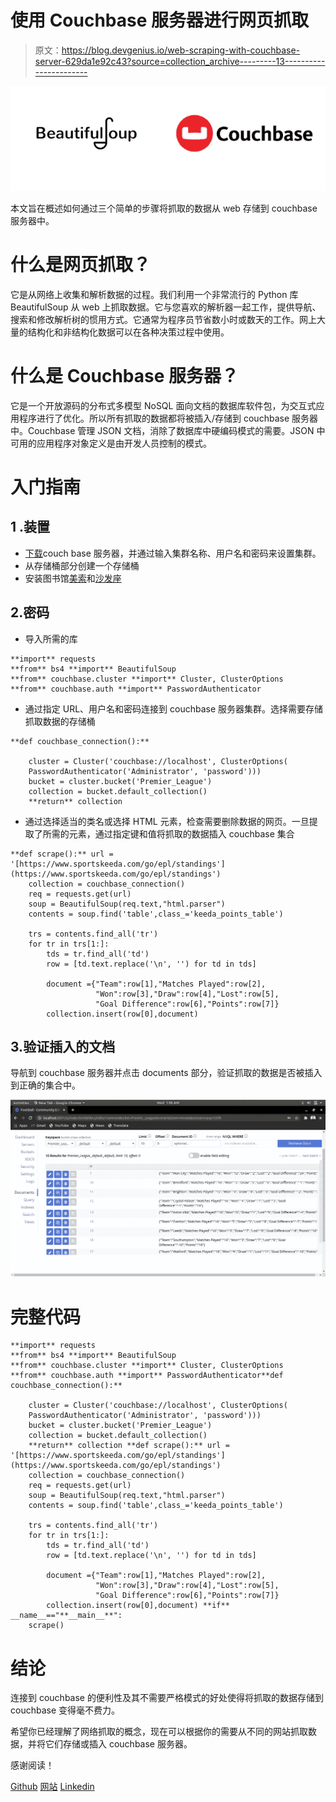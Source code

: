 # 使用 Couchbase 服务器进行网页抓取

> 原文：<https://blog.devgenius.io/web-scraping-with-couchbase-server-629da1e92c43?source=collection_archive---------13----------------------->

![](img/0dbd97ed550d29b5dd2251cf6bc80e63.png)

本文旨在概述如何通过三个简单的步骤将抓取的数据从 web 存储到 couchbase 服务器中。

# 什么是网页抓取？

它是从网络上收集和解析数据的过程。我们利用一个非常流行的 Python 库 BeautifulSoup 从 web 上抓取数据。它与您喜欢的解析器一起工作，提供导航、搜索和修改解析树的惯用方式。它通常为程序员节省数小时或数天的工作。网上大量的结构化和非结构化数据可以在各种决策过程中使用。

# 什么是 Couchbase 服务器？

它是一个开放源码的分布式多模型 NoSQL 面向文档的数据库软件包，为交互式应用程序进行了优化。所以所有抓取的数据都将被插入/存储到 couchbase 服务器中。Couchbase 管理 JSON 文档，消除了数据库中硬编码模式的需要。JSON 中可用的应用程序对象定义是由开发人员控制的模式。

# 入门指南

## 1 .装置

*   [下载](https://www.couchbase.com/downloads)couch base 服务器，并通过输入集群名称、用户名和密码来设置集群。
*   从存储桶部分创建一个存储桶
*   安装图书馆[美索](https://pypi.org/project/beautifulsoup4/)和[沙发座](https://pypi.org/project/couchbase/)

## 2.密码

*   导入所需的库

```
**import** requests
**from** bs4 **import** BeautifulSoup
**from** couchbase.cluster **import** Cluster, ClusterOptions
**from** couchbase.auth **import** PasswordAuthenticator
```

*   通过指定 URL、用户名和密码连接到 couchbase 服务器集群。选择需要存储抓取数据的存储桶

```
**def couchbase_connection():**

    cluster = Cluster('couchbase://localhost', ClusterOptions(
    PasswordAuthenticator('Administrator', 'password')))
    bucket = cluster.bucket('Premier_League')
    collection = bucket.default_collection()
    **return** collection
```

*   通过选择适当的类名或选择 HTML 元素，检查需要删除数据的网页。一旦提取了所需的元素，通过指定键和值将抓取的数据插入 couchbase 集合

```
**def scrape():** url = '[https://www.sportskeeda.com/go/epl/standings'](https://www.sportskeeda.com/go/epl/standings')
    collection = couchbase_connection()
    req = requests.get(url)
    soup = BeautifulSoup(req.text,"html.parser")
    contents = soup.find('table',class_='keeda_points_table')

    trs = contents.find_all('tr')
    for tr in trs[1:]:
        tds = tr.find_all('td')
        row = [td.text.replace('\n', '') for td in tds]

        document ={"Team":row[1],"Matches Played":row[2],
                   "Won":row[3],"Draw":row[4],"Lost":row[5],
                   "Goal Difference":row[6],"Points":row[7]}
        collection.insert(row[0],document)
```

## 3.验证插入的文档

导航到 couchbase 服务器并点击 documents 部分，验证抓取的数据是否被插入到正确的集合中。

![](img/42313e18dd9dbc2560620b6364e1f798.png)

# **完整代码**

```
**import** requests
**from** bs4 **import** BeautifulSoup
**from** couchbase.cluster **import** Cluster, ClusterOptions
**from** couchbase.auth **import** PasswordAuthenticator**def couchbase_connection():**

    cluster = Cluster('couchbase://localhost', ClusterOptions(
    PasswordAuthenticator('Administrator', 'password')))
    bucket = cluster.bucket('Premier_League')
    collection = bucket.default_collection()
    **return** collection **def scrape():** url = '[https://www.sportskeeda.com/go/epl/standings'](https://www.sportskeeda.com/go/epl/standings')
    collection = couchbase_connection()
    req = requests.get(url)
    soup = BeautifulSoup(req.text,"html.parser")
    contents = soup.find('table',class_='keeda_points_table')

    trs = contents.find_all('tr')
    for tr in trs[1:]:
        tds = tr.find_all('td')
        row = [td.text.replace('\n', '') for td in tds]

        document ={"Team":row[1],"Matches Played":row[2],
                   "Won":row[3],"Draw":row[4],"Lost":row[5],
                   "Goal Difference":row[6],"Points":row[7]}
        collection.insert(row[0],document) **if** __name__=="**__main__**":
    scrape()
```

# 结论

连接到 couchbase 的便利性及其不需要严格模式的好处使得将抓取的数据存储到 couchbase 变得毫不费力。

希望你已经理解了网络抓取的概念，现在可以根据你的需要从不同的网站抓取数据，并将它们存储或插入 couchbase 服务器。

感谢阅读！

[Github](https://github.com/ashish-mj/Scraping_Couchbase) [网站](https://ashishmj.vercel.app/) [Linkedin](https://www.linkedin.com/in/ashish-mj/)